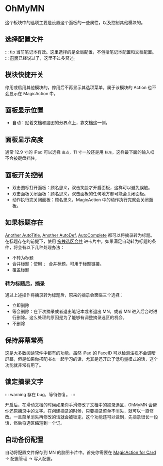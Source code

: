 # OhMyMN
这个板块中的选项主要是设置这个面板的一些属性，以及控制其他模块的。

## 选择配置文件
::: tip
当前笔记本有效。这里选择的是全局配置，不包括笔记本配置和文档配置。
:::
[前面](../fundation/profile.md)已经说过了，这里不过多赘述。
## 模块快捷开关
停用或启用其他模块的，停用后不再显示其选项菜单。属于该模块的 Action 也不会显示在 MagicAction 中。
## 面板显示位置
- 自动：贴着文档和脑图的分界点上，靠文档这一侧。
## 面板显示高度
通常 12.9 寸的 iPad 可以选择 `高点`，11 寸一般还是用 `标准`，这样最下面的输入框不会被键盘挡住。

## 面板开关控制
- 双击图标打开面板：顾名思义，双击笑脸才开启面板，这样可以避免误触。
- 双击面板关闭面板：顾名思义，双击面板的任何地方都可能会关闭面板。
- 动作执行完关闭面板：顾名思义，MagicAction 中的动作执行完就会关闭面板。

## 如果标题存在
[Another AutoTitle](./anotherautotitle.md), [Another AutoDef](./anotherautodef.md), [AutoComplete](./autocomplete.md) 都可以将摘录转为标题。在标题存在的前提下，使用 [拖拽选区合并](../fundation/tips.md#拖拽合并) 进卡片中，如果满足自动转为标题的条件，将会有以下几种处理办法：
- 不转为标题
- 合并标题：使用 `; ` 合并标题，可用于标题链接。
- 覆盖标题
### 转为标题后，摘录
通过上述操作将摘录转为标题后，原来的摘录会面临三个选择：
- 立即删除
- 等会删除：在下次摘录或者退出笔记本或者退出 MN，或者 MN 进入后台时进行删除。这么处理的原因是为了能够有调整摘录选区的机会。
- 不删除

## 保持屏幕常亮
这是大多数阅读软件中都有的功能，虽然 iPad 的 FaceID 可以检测注视不会调暗屏幕，但是如果你搭配书本一起学习的话，尤其是还开启了低电量模式的话，这个功能就非常有用了。

## 锁定摘录文字
::: warning
存在 bug，等待修复。
:::

开启后，在滑动文档的时候如果你手滑修改了文档中的摘录选区，OhMyMN 会帮你还原摘录中的文字。在创建摘录的时候，只要摘录菜单不消失，就可以一直修改。一旦菜单消失再修改的话就会被锁定。这个功能还可以做到，先摘录很长一段话，然后将选区缩短到一个词。

## 自动备份配置
自动将配置文件保存到 MN 的脑图卡片中。首先你需要在 [MagicAction for Card](../modules/magicaction4card.md) -> 配置管理 -> 写入配置。
